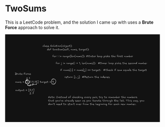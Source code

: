 
# TwoSums

This is a LeetCode problem, and the solution I came up with uses a **Brute Force** approach to solve it.

![Explain](TwoSum.png)
